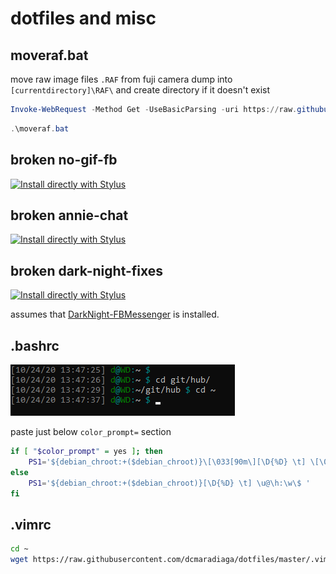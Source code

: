 # dotfiles and misc

## moveraf.bat

move raw image files `.RAF` from fuji camera dump into `[currentdirectory]\RAF\` and create directory if it doesn't exist

```powershell
Invoke-WebRequest -Method Get -UseBasicParsing -uri https://raw.githubusercontent.com/dcmaradiaga/dotfiles/master/moveraf.bat -outfile moveraf.bat
```

```powershell
.\moveraf.bat
```

## **broken** no-gif-fb

[![Install directly with Stylus](https://img.shields.io/badge/Install%20directly%20with-Stylus-00adad.svg)](https://raw.githubusercontent.com/dcmaradiaga/dotfiles/master/no-gif-fb.user.css)

## **broken** annie-chat

[![Install directly with Stylus](https://img.shields.io/badge/Install%20directly%20with-Stylus-00adad.svg)](https://raw.githubusercontent.com/dcmaradiaga/dotfiles/master/anniechat.user.css)

## **broken** dark-night-fixes

[![Install directly with Stylus](https://img.shields.io/badge/Install%20directly%20with-Stylus-00adad.svg)](https://raw.githubusercontent.com/dcmaradiaga/dotfiles/master/dark-night-fixes.user.css)

assumes that [DarkNight-FBMessenger](https://github.com/cicerakes/DarkNight-FBMessenger) is installed.

## .bashrc
![.bashrc color_prompt](pics/color_prompt.png)

paste just below `color_prompt=` section

```bash
if [ "$color_prompt" = yes ]; then
    PS1='${debian_chroot:+($debian_chroot)}\[\033[90m\][\D{%D} \t] \[\033[32m\]\u\[\033[36m\]@\[\033[32m\]\h\[\033[36m\]:\[\033[00m\]\w\[\033[36m\] \$\[\033[00m\] '
else
    PS1='${debian_chroot:+($debian_chroot)}[\D{%D} \t] \u@\h:\w\$ '
fi
```

## .vimrc

```bash
cd ~
wget https://raw.githubusercontent.com/dcmaradiaga/dotfiles/master/.vimrc
```
